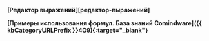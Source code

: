 **[Редактор выражений][редактор-выражений]**

**[Примеры использования формул. База знаний Comindware]({{ kbCategoryURLPrefix }}409){:target="_blank"}**
